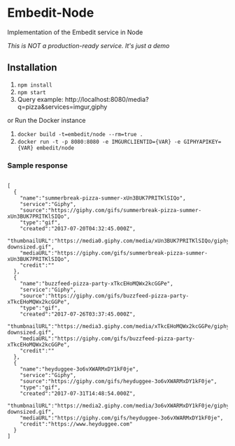 # Embedit-Node

Implementation of the Embedit service in Node

_This is NOT a production-ready service. It's just a demo_

## Installation

1. `npm install`
1. `npm start`
1. Query example: http://localhost:8080/media?q=pizza&services=imgur,giphy

or Run the Docker instance

1. `docker build -t=embedit/node --rm=true .`
1. `docker run -t -p 8080:8080 -e IMGURCLIENTID={VAR} -e GIPHYAPIKEY={VAR} embedit/node`

### Sample response

```

[
  {
    "name":"summerbreak-pizza-summer-xUn3BUK7PRITKlSIQo",
    "service":"Giphy",
    "source":"https://giphy.com/gifs/summerbreak-pizza-summer-xUn3BUK7PRITKlSIQo",
    "type":"gif",
    "created":"2017-07-20T04:32:45.000Z",
    "thumbnailURL":"https://media0.giphy.com/media/xUn3BUK7PRITKlSIQo/giphy-downsized.gif",
    "mediaURL":"https://giphy.com/gifs/summerbreak-pizza-summer-xUn3BUK7PRITKlSIQo",
    "credit":""
  },
  {
    "name":"buzzfeed-pizza-party-xTkcEHoMQWx2kcGGPe",
    "service":"Giphy",
    "source":"https://giphy.com/gifs/buzzfeed-pizza-party-xTkcEHoMQWx2kcGGPe",
    "type":"gif",
    "created":"2017-07-26T03:37:45.000Z",
    "thumbnailURL":"https://media3.giphy.com/media/xTkcEHoMQWx2kcGGPe/giphy-downsized.gif",
    "mediaURL":"https://giphy.com/gifs/buzzfeed-pizza-party-xTkcEHoMQWx2kcGGPe",
    "credit":""
  },
  {
    "name":"heyduggee-3o6vXWARMxDY1kF0je",
    "service":"Giphy",
    "source":"https://giphy.com/gifs/heyduggee-3o6vXWARMxDY1kF0je",
    "type":"gif",
    "created":"2017-07-31T14:48:54.000Z",
    "thumbnailURL":"https://media2.giphy.com/media/3o6vXWARMxDY1kF0je/giphy-downsized.gif",
    "mediaURL":"https://giphy.com/gifs/heyduggee-3o6vXWARMxDY1kF0je",
    "credit":"https://www.heyduggee.com"
  }
]
```